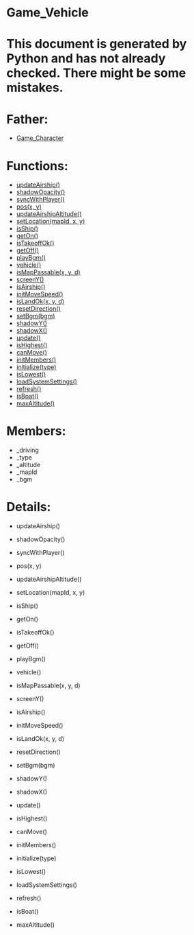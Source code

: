 Game_Vehicle
===

# This document is generated by Python and has not already checked. There might be some mistakes.

# Father:
* [Game_Character](Game_Character.md)


# Functions:
* [updateAirship()](#updateAirship)
* [shadowOpacity()](#shadowOpacity)
* [syncWithPlayer()](#syncWithPlayer)
* [pos(x, y)](#pos)
* [updateAirshipAltitude()](#updateAirshipAltitude)
* [setLocation(mapId, x, y)](#setLocation)
* [isShip()](#isShip)
* [getOn()](#getOn)
* [isTakeoffOk()](#isTakeoffOk)
* [getOff()](#getOff)
* [playBgm()](#playBgm)
* [vehicle()](#vehicle)
* [isMapPassable(x, y, d)](#isMapPassable)
* [screenY()](#screenY)
* [isAirship()](#isAirship)
* [initMoveSpeed()](#initMoveSpeed)
* [isLandOk(x, y, d)](#isLandOk)
* [resetDirection()](#resetDirection)
* [setBgm(bgm)](#setBgm)
* [shadowY()](#shadowY)
* [shadowX()](#shadowX)
* [update()](#update)
* [isHighest()](#isHighest)
* [canMove()](#canMove)
* [initMembers()](#initMembers)
* [initialize(type)](#initialize)
* [isLowest()](#isLowest)
* [loadSystemSettings()](#loadSystemSettings)
* [refresh()](#refresh)
* [isBoat()](#isBoat)
* [maxAltitude()](#maxAltitude)

# Members:
* _driving
* _type
* _altitude
* _mapId
* _bgm

# Details:
<p id=updateAirship></p>

* updateAirship()
	

<p id=shadowOpacity></p>

* shadowOpacity()
	

<p id=syncWithPlayer></p>

* syncWithPlayer()
	

<p id=pos></p>

* pos(x, y)
	

<p id=updateAirshipAltitude></p>

* updateAirshipAltitude()
	

<p id=setLocation></p>

* setLocation(mapId, x, y)
	

<p id=isShip></p>

* isShip()
	

<p id=getOn></p>

* getOn()
	

<p id=isTakeoffOk></p>

* isTakeoffOk()
	

<p id=getOff></p>

* getOff()
	

<p id=playBgm></p>

* playBgm()
	

<p id=vehicle></p>

* vehicle()
	

<p id=isMapPassable></p>

* isMapPassable(x, y, d)
	

<p id=screenY></p>

* screenY()
	

<p id=isAirship></p>

* isAirship()
	

<p id=initMoveSpeed></p>

* initMoveSpeed()
	

<p id=isLandOk></p>

* isLandOk(x, y, d)
	

<p id=resetDirection></p>

* resetDirection()
	

<p id=setBgm></p>

* setBgm(bgm)
	

<p id=shadowY></p>

* shadowY()
	

<p id=shadowX></p>

* shadowX()
	

<p id=update></p>

* update()
	

<p id=isHighest></p>

* isHighest()
	

<p id=canMove></p>

* canMove()
	

<p id=initMembers></p>

* initMembers()
	

<p id=initialize></p>

* initialize(type)
	

<p id=isLowest></p>

* isLowest()
	

<p id=loadSystemSettings></p>

* loadSystemSettings()
	

<p id=refresh></p>

* refresh()
	

<p id=isBoat></p>

* isBoat()
	

<p id=maxAltitude></p>

* maxAltitude()
	

